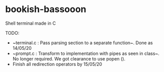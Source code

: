 # bookish-bassooon
Shell terminal made in C

TODO:

* ~terminal.c : Pass parsing section to a separate function~. Done as 14/05/20
* ~prompt.c : Transform to implementation with pipes as seen in class~. No longer required. We got clearance to use popen ().
* Finish all redirection operators by 15/05/20
